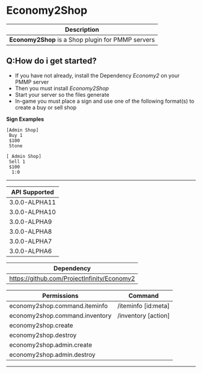 # Economy2Shop

| Description |
| ------------|
| **Economy2Shop** is a Shop plugin for PMMP servers

## Q:How do i get started?

* If you have not already, install the Dependency *Economy2* on your PMMP server
* Then you must install *Economy2Shop*
* Start your server so the files generate
* In-game you must place a sign and use one of the following format(s) to create a buy or sell shop

**Sign Examples**
```
[Admin Shop]
 Buy 1
 $100
 Stone

```
```
[ Admin Shop]
 Sell 1
 $100
  1:0
```



<hr>

| API Supported | 
| -----| 
| 3.0.0-ALPHA11
| 3.0.0-ALPHA10
| 3.0.0-ALPHA9
| 3.0.0-ALPHA8
| 3.0.0-ALPHA7
| 3.0.0-ALPHA6

| Dependency |
| --- |
| https://github.com/ProjectInfinity/Economy2

| Permissions | Command |
| --- | --- |
| economy2shop.command.iteminfo | /iteminfo [id:meta]
| economy2shop.command.inventory |  /inventory [action]
| economy2shop.create | 
| economy2shop.destroy | 
| economy2shop.admin.create |  
| economy2shop.admin.destroy | 

<hr>
